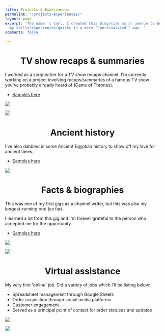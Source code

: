 ```yaml
---
title: Projects & Experiences
permalink: "/projects-experiences/"
layout: page
excerpt: 'The name''s Carl. I created this blog/site as an avenue to better display
  my skills/experiences/quirks in a more ''personalized'' way. '
comments: false

---
```

<div align="center"><h1>
TV show recaps & summaries
</h1></div>

I worked as a scriptwriter for a TV show recaps channel. I'm currently working on a project involving recaps/summaries of a famous TV show you've probably already heard of (Game of Thrones).

* [Samples here](https://drive.google.com/drive/folders/1xLcsIHnidWpdG11yliAGP0mTguDWGXtr?usp=sharing)

![](https://cdn.discordapp.com/attachments/993410728088305734/1018674843450884138/Screenshot_3.jpg)

![](https://cdn.discordapp.com/attachments/993410728088305734/1018674816234029056/Screenshot_1.jpg)

<div align="center"><h1>
Ancient history
</h1></div>

I've also dabbled in some Ancient Egyptian history to show off my love for ancient times.

* [Samples here](https://drive.google.com/drive/folders/1OYmRJpw7snDL43s6v8dI_Y9fiOwS-ADp?usp=sharing)

![](https://cdn.discordapp.com/attachments/993410728088305734/1020581838743404554/unknown.png)

<div align="center"><h1>
Facts & biographies
</h1></div>

This was one of my first gigs as a channel writer, but this was also my longest-running one (so far).

I learned a lot from this gig and I'm forever grateful to the person who accepted me for the opportunity.

* [Samples here](https://drive.google.com/drive/folders/1AkDNQ1FOgvbCX4ovp0HI8DBY3iCMBfm3?usp=sharing)

![](https://cdn.discordapp.com/attachments/993410728088305734/1020582876745564170/unknown.png)

![](https://cdn.discordapp.com/attachments/993410728088305734/1020589610184740874/unknown.png)

<div align="center"><h1>
Virtual assistance
</h1></div>

My very first 'online' job. Did a variety of jobs which I'll be listing below:

* Spreadsheet management through Google Sheets
* Order acquisition through social media platforms
* Customer engagement
* Served as a principal point of contact for order statuses and updates

![](https://cdn.discordapp.com/attachments/993410728088305734/1020601057547657227/image-censored_1.png)

![](https://cdn.discordapp.com/attachments/993410728088305734/1020601130398535761/image-censored.png)